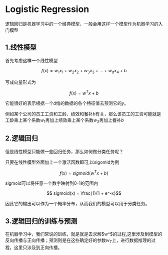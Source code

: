 # Logistic Regression

逻辑回归是机器学习中的一个经典模型，一般会用这样一个模型作为机器学习的入门模型

## 1.线性模型

首先考虑这样一个线性模型

$$ f(x) = w_1x_1 + w_2x_2 + w_3x_3 + ... + w_dx_4 + b$$

写成向量形式为

$$ f(x) = w^Tx + b$$

它能很好的表示根据一个$d$维的数据的各个特征值去预测它的$y$。

例如某个公司的员工工资和工龄、绩效和餐补$b$有关，那么该员工的工资可能就是工龄乘上某个系数$w_1$再加上绩效乘上某个系数$w_2$再加上餐补$b$

## 2.逻辑回归

但是线性模型只能做一些回归任务，那么如何做分类任务呢？

只要在线性模型外面加上一个激活函数即可,以sigomid为例

$$ f(x)  = sigmoid(w^Tx + b) $$

sigmoid可以将任意一个数字映射到0-1的范围内

$$ sigmoid(x) = \frac{1}{1 + e^-x}$$

因此它的输出可以作为一个概率分布，从而我们的模型可以用于分类任务。

## 3.逻辑回归的训练与预测

在机器学习中，我们常说的训练，就是就是去求解$w^$的过程,这里涉及到模型的反向传播与正向传播；预测则是在这些确定好的参数$w_T$上，进行数据推理的过程，这里只涉及到正向传播。